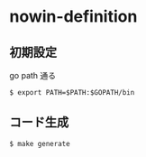 # nowin-definition

## 初期設定
go path 通る
```
$ export PATH=$PATH:$GOPATH/bin
```

## コード生成
```
$ make generate
```